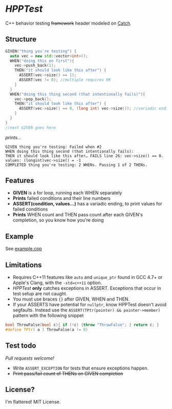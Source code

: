 # *HPPTest*
C++ behavior testing ~~framework~~ header modeled on [Catch](https://github.com/philsquared/Catch).

## Structure
```C++
GIVEN("thing you're testing") {
  auto vec = new std::vector<int>();
  WHEN("doing this on first"){
    vec->push_back(1);
    THEN("it should look like this after") {
      ASSERT(vec->size() == 1);
      ASSERT(vec != 0); //multiple requires OK
    }
  }
  WHEN("doing this thing second (that intentionally fails)"){
    vec->pop_back();
    THEN("it should look like this after") {
      ASSERT(vec->size() == 0, (long int) vec->size()); //variadic endings printed
    }
  }
}
//next GIVEN goes here
```
*prints…*
```
GIVEN thing you're testing: Failed when #2
WHEN doing this thing second (that intentionally fails):
THEN it should look like this after… FAILS line 26: vec->size() == 0. values: (longint)vec->size() = -1
COMPLETED thing you're testing: 2 WHENs. Passing 1 of 2 THENs.
```


## Features
- **GIVEN** is a for loop, running each WHEN separately
- **Prints** failed conditions and their line numbers
- **ASSERT(condition, values...)** has a variadic ending, to print values for failed conditions
- **Prints** WHEN count and THEN pass count after each GIVEN's completion, so you know how you're doing

## Example
See [example.cpp](example.cpp)

## Limitations
- Requires C++11 features like `auto` and `unique_ptr` found in GCC 4.7+ or Apple's Clang, with the `-std=c++11` option.
- *HPPTest* **only** catches exceptions in ASSERT. Exceptions that occur in test setup are not caught.
- You must use braces `{}` after GIVEN, WHEN and THEN.
- If your ASSERTS have potential for `nullptr`, know HPPTest doesn't avoid segfaults. Instead use the `ASSERT(TPtr(pointer) && pointer->member)` pattern with the following snippet

```C++
bool ThrowFalse(bool c){ if (!c) {throw "ThrowFalse"; } return c; }
#define TPtr( a ) ThrowFalse(a != 0)
```

## Test todo
*Pull requests welcome!*
- Write `ASSERT_EXCEPTION` for tests that ensure exceptions happen.
- ~~Print pass/fail count of THENs on GIVEN completion~~

## License?
I'm flattered! MIT License.
